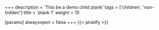 +++
description = 'This be a demo child plank'
tags = ['children', 'non-hidden']
title = 'plank 1'
weight = 10

[params]
  alwaysopen = false
+++
{{< piratify >}}